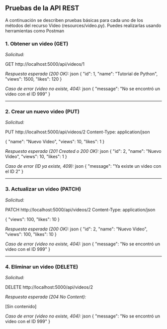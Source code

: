 ## Pruebas de la API REST

A continuación se describen pruebas básicas para cada uno de los métodos del recurso Video (resources/video.py). Puedes realizarlas usando herramientas como Postman

### 1. Obtener un video (GET)

*Solicitud:*

GET http://localhost:5000/api/videos/1


*Respuesta esperada (200 OK):*
json
{
  "id": 1,
  "name": "Tutorial de Python",
  "views": 1500,
  "likes": 120
}


*Caso de error (video no existe, 404):*
json
{
  "message": "No se encontró un video con el ID 999"
}


---

### 2. Crear un nuevo video (PUT)

*Solicitud:*

PUT http://localhost:5000/api/videos/2
Content-Type: application/json

{
  "name": "Nuevo Video",
  "views": 10,
  "likes": 1
}


*Respuesta esperada (201 Created o 200 OK):*
json
{
  "id": 2,
  "name": "Nuevo Video",
  "views": 10,
  "likes": 1
}


*Caso de error (ID ya existe, 409):*
json
{
  "message": "Ya existe un video con el ID 2"
}


---

### 3. Actualizar un video (PATCH)

*Solicitud:*

PATCH http://localhost:5000/api/videos/2
Content-Type: application/json

{
  "views": 100,
  "likes": 10
}


*Respuesta esperada (200 OK):*
json
{
  "id": 2,
  "name": "Nuevo Video",
  "views": 100,
  "likes": 10
}


*Caso de error (video no existe, 404):*
json
{
  "message": "No se encontró un video con el ID 999"
}


---

### 4. Eliminar un video (DELETE)

*Solicitud:*

DELETE http://localhost:5000/api/videos/2


*Respuesta esperada (204 No Content):*

[Sin contenido]


*Caso de error (video no existe, 404):*
json
{
  "message": "No se encontró un video con el ID 999"
}
